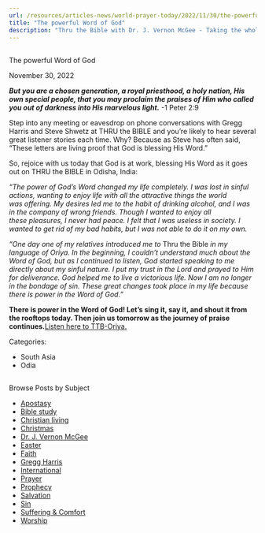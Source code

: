 ```yaml
---
url: /resources/articles-news/world-prayer-today/2022/11/30/the-powerful-word-of-god
title: "The powerful Word of God"
description: "Thru the Bible with Dr. J. Vernon McGee - Taking the whole Word to the whole world"
---
```







## 
 The powerful Word of God


November 30, 2022
![]()




***But you are a chosen generation, a royal priesthood, a holy nation, His own special people, that you may proclaim the praises of Him who called you out of darkness into His marvelous light.*** -1 Peter 2:9

Step into any meeting or eavesdrop on phone conversations with Gregg Harris and Steve Shwetz at THRU the BIBLE and you’re likely to hear several great listener stories each time. Why? Because as Steve has often said, “These letters are living proof that God is blessing His Word.”

So, rejoice with us today that God is at work, blessing His Word as it goes out on THRU the BIBLE in Odisha, India:

*“The power of God’s Word changed my life completely. I was lost in sinful actions, wanting to enjoy life with all the attractive things the world was offering. My desires led me to the habit of drinking alcohol, and I was in the company of wrong friends. Though I wanted to enjoy all these pleasures, I never had peace. I felt that I was useless in society. I wanted to get rid of my bad habits, but I was not able to do it on my own.*

*“One day one of my relatives introduced me to* Thru the Bible *in my language of Oriya. In the beginning, I couldn’t understand much about the Word of God, but as I continued to listen, God started speaking to me directly about my sinful nature. I put my trust in the Lord and prayed to Him for deliverance. God helped me to live a victorious life. Now I am no longer in the bondage of sin. These great changes took place in my life because there is power in the Word of God.”*

**There is power in the Word of God! Let’s sing it, say it, and shout it from the rooftops today. Then join us tomorrow as the journey of praise continues.**[Listen here to TTB-Oriya.](https://ttb.twr.org/home/day,0419/language,ORI)



Categories: 


* South Asia
* Odia









## 
 Browse Posts by Subject


* [Apostasy](/resources/articles-news/-in-tags/tags/Apostasy)
* [Bible study](/resources/articles-news/-in-tags/tags/Bible-study)
* [Christian living](/resources/articles-news/-in-tags/tags/Christian-living)
* [Christmas](/resources/articles-news/-in-tags/tags/Christmas)
* [Dr. J. Vernon McGee](/resources/articles-news/-in-tags/tags/Dr-J-Vernon-McGee)
* [Easter](/resources/articles-news/-in-tags/tags/easter)
* [Faith](/resources/articles-news/-in-tags/tags/Faith)
* [Gregg Harris](/resources/articles-news/-in-tags/tags/Gregg-Harris)
* [International](/resources/articles-news/-in-tags/tags/International)
* [Prayer](/resources/articles-news/-in-tags/tags/prayer)
* [Prophecy](/resources/articles-news/-in-tags/tags/Prophecy)
* [Salvation](/resources/articles-news/-in-tags/tags/Salvation)
* [Sin](/resources/articles-news/-in-tags/tags/sin)
* [Suffering & Comfort](/resources/articles-news/-in-tags/tags/Suffering-Comfort)
* [Worship](/resources/articles-news/-in-tags/tags/worship)






